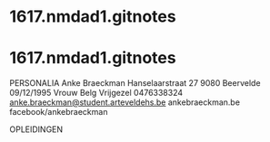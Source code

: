 # 1617.nmdad1.gitnotes
# 1617.nmdad1.gitnotes

PERSONALIA
Anke Braeckman
Hanselaarstraat 27 9080 Beervelde
09/12/1995
Vrouw
Belg
Vrijgezel
0476338324
anke.braeckman@student.arteveldehs.be
ankebraeckman.be
facebook/ankebraeckman

OPLEIDINGEN